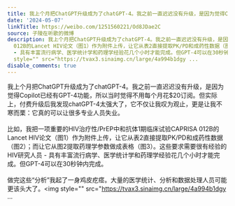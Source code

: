 ```yaml
---
title: 我上个月把ChatGPT升级成为了chatGPT-4。我之前一直迟迟没有升级，是因为觉得Copilot已经有GPT-4功能，所以当时觉得不用每个月花$20订阅。但实际上，付费升级后...
date: '2024-05-07'
linkTitle: https://weibo.com/1251560221/Od8JDae2C
source: 子陵在听歌的微博
description: 我上个月把ChatGPT升级成为了chatGPT-4。我之前一直迟迟没有升级，是因为觉得Copilot已经有GPT-4功能，所以当时觉得不用每个月花$20订阅。但实际上，付费升级后我发现chatGPT-4太强大了，它不仅让我叹为观止，更是让我不寒而栗：它真的可以让很多专业人员失业。<br><br>比如，我把一项重要的HIV治疗性/PrEP中和抗体1期临床试验CAPRISA
  012B的Lancet HIV论文（图1）作为附件上传，让它从表2直接提取PK/PD和成药性数据（图2）；而让它从图2提取药理学参数做成表格（图3）。这些要求需要很有经验的HIV研究人员
  - 具有丰富流行病学、医学统计学和药理学经验花几个小时才能完成。但GPT-4可以在30秒钟内完成。<br><br>做完这些“分析”我起了一身鸡皮疙瘩。大量的医学统计、分析和数据处理人员可能更该头大了。<img
  style="" src="https://tvax3.sinaimg.cn/large/4a994b1dgy ...
disable_comments: true
---
```

我上个月把ChatGPT升级成为了chatGPT-4。我之前一直迟迟没有升级，是因为觉得Copilot已经有GPT-4功能，所以当时觉得不用每个月花$20订阅。但实际上，付费升级后我发现chatGPT-4太强大了，它不仅让我叹为观止，更是让我不寒而栗：它真的可以让很多专业人员失业。<br><br>比如，我把一项重要的HIV治疗性/PrEP中和抗体1期临床试验CAPRISA 012B的Lancet HIV论文（图1）作为附件上传，让它从表2直接提取PK/PD和成药性数据（图2）；而让它从图2提取药理学参数做成表格（图3）。这些要求需要很有经验的HIV研究人员 - 具有丰富流行病学、医学统计学和药理学经验花几个小时才能完成。但GPT-4可以在30秒钟内完成。<br><br>做完这些“分析”我起了一身鸡皮疙瘩。大量的医学统计、分析和数据处理人员可能更该头大了。<img style="" src="https://tvax3.sinaimg.cn/large/4a994b1dgy ...